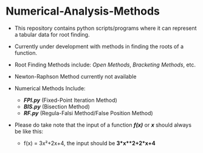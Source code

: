 # Numerical-Analysis-Methods
* This repository contains python scripts/programs where it can represent a tabular data for root finding.
* Currently under development with methods in finding the roots of a function.
* Root Finding Methods include: _Open Methods_, _Bracketing Methods_, etc.
* Newton-Raphson Method currently not available

* Numerical Methods Include:
  * **_FPI.py_** (Fixed-Point Iteration Method)
  * **_BIS.py_** (Bisection Method)
  * **_RF.py_** (Regula-Falsi Method/False Position Method)

* Please do take note that the input of a function **_f(x)_** or **_x_** should always be like this:
  * f(x) = 3x²+2x+4, the input should be **3\*x\*\*2+2\*x+4**
